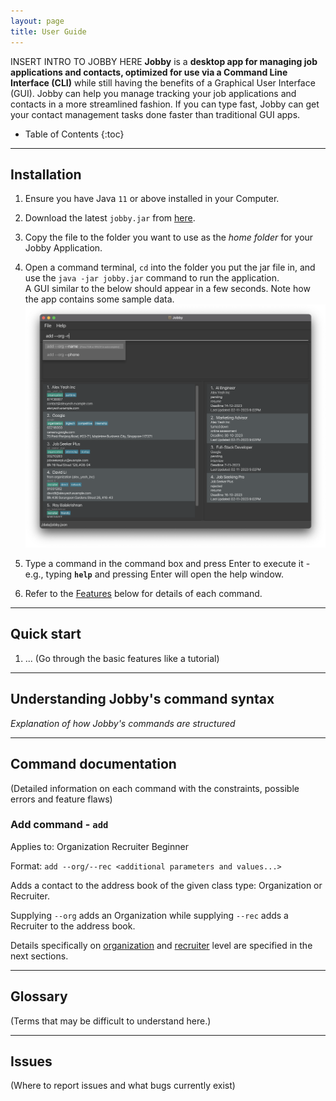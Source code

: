 ```yaml
---
layout: page
title: User Guide
---
```


INSERT INTRO TO JOBBY HERE
**Jobby** is a **desktop app for managing job applications and contacts, optimized for use via a Command Line Interface (CLI)** while still having the benefits of a Graphical User Interface (GUI). Jobby can help you manage tracking your job applications and contacts in a more streamlined fashion. If you can type fast, Jobby can get your contact management tasks done faster than traditional GUI apps.

* Table of Contents
{:toc}

--------------------------------------------------------------------------------------------------------------------

## Installation

1. Ensure you have Java `11` or above installed in your Computer.

1. Download the latest `jobby.jar` from [here](https://github.com/AY2324S1-CS2103T-W08-3/tp/releases).

1. Copy the file to the folder you want to use as the _home folder_ for your Jobby Application.

1. Open a command terminal, `cd` into the folder you put the jar file in, and use the `java -jar jobby.jar` command to run the application.<br>
   A GUI similar to the below should appear in a few seconds. Note how the app contains some sample data.<br>
   ![Ui](images/Ui.png)

1. Type a command in the command box and press Enter to execute it - e.g., typing **`help`** and pressing Enter will open the help window.<br>

1. Refer to the [Features](#features) below for details of each command.

--------------------------------------------------------------------------------------------------------------------

## Quick start

1. ... (Go through the basic features like a tutorial)

--------------------------------------------------------------------------------------------------------------------

## Understanding Jobby's command syntax

_Explanation of how Jobby's commands are structured_

--------------------------------------------------------------------------------------------------------------------

## Command documentation

(Detailed information on each command with the constraints, possible errors and feature flaws)

### Add command - `add`

Applies to: <text class="job-application">Organization</text> <text class="job-application">Recruiter</text> <text class="beginner-difficulty">Beginner</text>

Format: `add --org/--rec <additional parameters and values...>`

Adds a contact to the address book of the given class type: <text class="job-application">Organization</text> or <text class="job-application">Recruiter</text>.

Supplying `--org` adds an <text class="job-application">Organization</text> while supplying `--rec` adds a <text class="job-application">Recruiter</text> to the address book.

Details specifically on [organization]() and [recruiter]() level are specified in the next sections.

--------------------------------------------------------------------------------------------------------------------

## Glossary

(Terms that may be difficult to understand here.)

--------------------------------------------------------------------------------------------------------------------

## Issues

(Where to report issues and what bugs currently exist)

